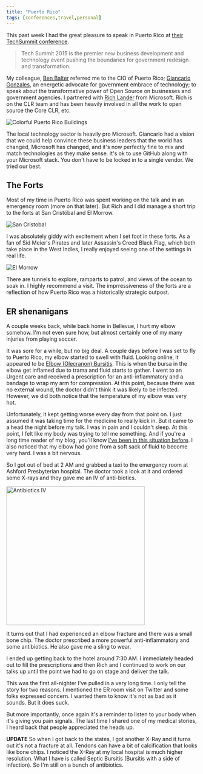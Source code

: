 ```yaml
---
title: "Puerto Rico"
tags: [conferences,travel,personal]
---
```


This past week I had the great pleasure to speak in Puerto Rico at [their TechSummit conference](http://techsummitpr.com/).

> Tech Summit 2015 is the premier new business development and technology event pushing the boundaries for government redesign and transformation.

My colleague, [Ben Balter](http://ben.balter.com/) referred me to the CIO of Puerto Rico; [Giancarlo Gonzales](https://twitter.com/giangonz?lang=en), an energetic advocate for government embrace of technology; to speak about the transformative power of Open Source on businesses and government agencies. I partnered with [Rich Lander](https://twitter.com/runfaster2000) from Microsoft. Rich is on the CLR team and has been heavily involved in all the work to open source the Core CLR, etc.

![Colorful Puerto Rico Buildings](https://cloud.githubusercontent.com/assets/19977/7637908/4e47da06-fa3f-11e4-9110-d5688fede6cc.png)

The local technology sector is heavily pro Microsoft. Giancarlo had a vision that we could help convince these business leaders that the world has changed, Microsoft has changed, and it's now perfectly fine to mix and match technologies as they make sense. It's ok to use GitHub along with your Microsoft stack. You don't have to be locked in to a single vendor. We tried our best.

## The Forts

Most of my time in Puerto Rico was spent working on the talk and in an emergency room (more on that later). But Rich and I did manage a short trip to the forts at San Cristóbal and El Morrow.

![San Cristobal](https://cloud.githubusercontent.com/assets/19977/7638000/d88e2940-fa3f-11e4-8aa4-37820db399b2.png)

I was absolutely giddy with excitement when I set foot in these forts. As a fan of Sid Meier's Pirates and later Assassin's Creed Black Flag, which both take place in the West Indies, I really enjoyed seeing one of the settings in real life.

![El Morrow](https://cloud.githubusercontent.com/assets/19977/7646949/edace3de-fa99-11e4-9f6b-43c621ee1115.png)

There are tunnels to explore, ramparts to patrol, and views of the ocean to soak in. I highly recommend a visit. The imprressiveness of the forts are a reflection of how Puerto Rico was a historically strategic outpost.

## ER shenanigans

A couple weeks back, while back home in Bellevue, I hurt my elbow somehow. I'm not even sure how, but almost certainly one of my many injuries from playing soccer.

It was sore for a while, but no big deal. A couple days before I was set to fly to Puerto Rico, my elbow started to swell with fluid. Looking online, it appeared to be [Elbow (Olecranon) Bursitis](http://orthoinfo.aaos.org/topic.cfm?topic=a00028). This is when the bursa in the elbow get inflamed due to trama and fluid starts to gather. I went to an Urgent care and received a prescription for an anti-inflammatory and a bandage to wrap my arm for compression. At this point, because there was no external wound, the doctor didn't think it was likely to be infected. However, we did both notice that the temperature of my elbow was very hot.

Unfortunately, it kept getting worse every day from that point on. I just assumed it was taking time for the medicine to really kick in. But it came to a head the night before my talk. I was in pain and I couldn't sleep. At this point, I felt like my body was trying to tell me something. And if you're a long time reader of my blog, you'll know [I've been in this situation before](https://haacked.com/archive/2007/09/10/last-night-a-doctor-saved-my-nut.aspx/). I also noticed that my elbow had gone from a soft sack of fluid to become very hard. I was a bit nervous.

So I got out of bed at 2 AM and grabbed a taxi to the emergency room at Ashford Presbyterian hospital. The doctor took a look at it and ordered some X-rays and they gave me an IV of anti-biotics.

<img src="https://cloud.githubusercontent.com/assets/19977/7637885/2913ec02-fa3f-11e4-9575-4313a841767a.png" width="365" alt="Antibiotics IV" />

It turns out that I had experienced an elbow fracture and there was a small bone chip. The doctor prescribed a more powerful anti-inflammatory and some antibiotics. He also gave me a sling to wear.

I ended up getting back to the hotel around 7:30 AM. I immediately headed out to fill the prescriptions and then Rich and I continued to work on our talks up until the point we had to go on stage and deliver the talk.

This was the first all-nighter I've pulled in a very long time. I only tell the story for two reasons. I mentioned the ER room visit on Twitter and some folks expressed concern. I wanted them to know it's not as bad as it sounds. But it does suck.

But more importantly, once again it's a reminder to listen to your body when it's giving you pain signals. The last time I shared one of my medical stories, I heard back that people appreciated the heads up.

__UPDATE__ So when I got back to the states, I got another X-Ray and it turns out it's not a fracture at all. Tendons can have a bit of calcification that looks like bone chips. I noticed the X-Ray at my local hospital is much higher resolution. What I have is called Septic Bursitis (Bursitis with a side of infection). So I'm still on a bunch of antibiotics.
